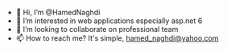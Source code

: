 - 👋 Hi, I’m @HamedNaghdi
- 👀 I’m interested in web applications especially asp.net 6
- 💞️ I’m looking to collaborate on professional team
- 📫 How to reach me? It's simple, hamed_naghdi@yahoo.com

<!---
HamedNaghdi/HamedNaghdi is a ✨ special ✨ repository because its `README.md` (this file) appears on your GitHub profile.
You can click the Preview link to take a look at your changes.
--->
